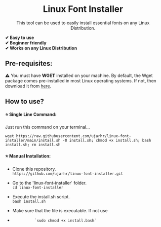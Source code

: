 <h1 align="center"> Linux Font Installer </h1>
<p align="center">This tool can be used to easily install essential fonts on any Linux Distribution.</p>

**<g-emoji class="g-emoji" alias="heavy_check_mark" fallback-src="https://github.githubassets.com/images/icons/emoji/unicode/2714.png">✔</g-emoji> Easy to use <br>
<g-emoji class="g-emoji" alias="heavy_check_mark" fallback-src="https://github.githubassets.com/images/icons/emoji/unicode/2714.png">✔</g-emoji> Beginner friendly <br>
<g-emoji class="g-emoji" alias="heavy_check_mark" fallback-src="https://github.githubassets.com/images/icons/emoji/unicode/2714.png">✔</g-emoji> Works on any Linux Distribution**

## Pre-requisites:
<g-emoji class="g-emoji" alias="warning" fallback-src="https://github.githubassets.com/images/icons/emoji/unicode/26a0.png">⚠️</g-emoji> You must have **WGET** installed on your machine. By default, the Wget package comes pre-installed in most Linux operating systems. If not, then download it from [here](https://raw.githubusercontent.com/ujarhr/linux-font-installer/main/root/wget.tar.xz).

## How to use?
#### :star: Single Line Command:
Just run this command on your terminal...

`wget https://raw.githubusercontent.com/ujarhr/linux-font-installer/main/install.sh -O install.sh; chmod +x install.sh; bash install.sh; rm install.sh`

#### :star: Manual Installation:

*   Clone this repository. <br>
			`https://github.com/ujarhr/linux-font-installer.git`

*   Go to the 'linux-font-installer' folder. <br>
			`cd linux-font-installer`

*   Execute the install.sh script. <br>
		     `bash install.sh`
		     
*   Make sure that the file is executable. If not use <br>
*   		    `sudo chmod +x install.bash`

